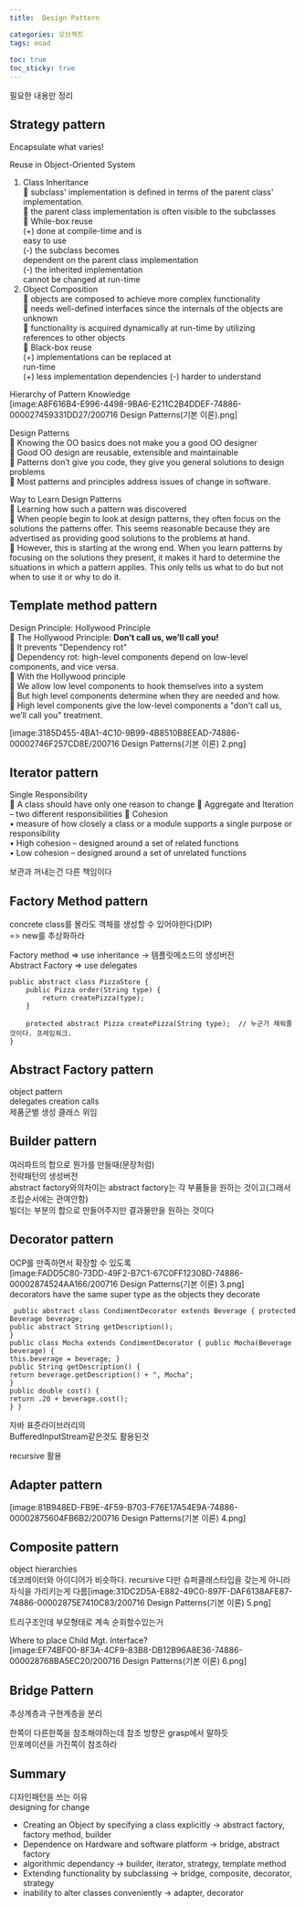 ```yaml
---
title:  Design Pattern

categories: 오브젝트 
tags: ooad
 
toc: true
toc_sticky: true
---
```


  
  
  
필요한 내용만 정리  
  
  
  
  
  
## Strategy pattern  
  
  
Encapsulate what varies!  
  
  
  
  
  
  
  
  
  
 Reuse in Object-Oriented System  
  
1. Class Inheritance  
 subclass' implementation is defined in terms of the parent class' implementation.  
 the parent class implementation is often visible to the subclasses  
 While-box reuse  
(+) done at compile-time and is  
easy to use  
(-) the subclass becomes  
dependent on the parent class implementation  
(-) the inherited implementation  
cannot be changed at run-time  
2. Object Composition  
 objects are composed to achieve more complex functionality  
 needs well-defined interfaces since the internals of the objects are unknown  
 functionality is acquired dynamically at run-time by utilizing references to other objects  
 Black-box reuse  
(+) implementations can be replaced at  
run-time  
(+) less implementation dependencies (-) harder to understand  
  
  
  
  
Hierarchy of Pattern Knowledge  
[image:A8F616B4-E996-4498-9BA6-E211C2B4DDEF-74886-000027459331DD27/200716 Design Patterns(기본 이론).png]  
  
  
  
  
  
  
  
Design Patterns  
 Knowing the OO basics does not make you a good OO designer  
 Good OO design are reusable, extensible and maintainable  
 Patterns don’t give you code, they give you general solutions to design problems  
 Most patterns and principles address issues of change in software.  
  
  
  
  
  
  
  
Way to Learn Design Patterns  
 Learning how such a pattern was discovered  
 When people begin to look at design patterns, they often focus on the solutions the patterns offer. This seems reasonable because they are advertised as providing good solutions to the problems at hand.  
 However, this is starting at the wrong end. When you learn patterns by focusing on the solutions they present, it makes it hard to determine the situations in which a pattern applies. This only tells us what to do but not when to use it or why to do it.  
  
  
  
  
  
  
  
  
  
## Template method pattern  
  
Design Principle: Hollywood Principle  
 The Hollywood Principle: **Don’t call us, we’ll call you!**  
 It prevents "Dependency rot"  
 Dependency rot: high-level components depend on low-level components, and vice versa.  
 With the Hollywood principle  
 We allow low level components to hook themselves into a system  
 But high level components determine when they are needed and how.  
 High level components give the low-level components a "don’t call us, we’ll call you" treatment.  
  
  
  
[image:3185D455-4BA1-4C10-9B99-4B8510B8EEAD-74886-00002746F257CD8E/200716 Design Patterns(기본 이론) 2.png]  
  
  
  
  
  
  
## Iterator pattern  
  
  
Single Responsibility  
 A class should have only one reason to change  Aggregate and Iteration – two different responsibilities  Cohesion  
• measure of how closely a class or a module supports a single purpose or responsibility  
• High cohesion – designed around a set of related functions  
• Low cohesion – designed around a set of unrelated functions  
  
보관과 꺼내는건 다른 책임이다  
  
  
  
  
  
  
## Factory Method pattern  
concrete class를 몰라도 객체를 생성할 수 있어야한다(DIP)  
=> new를 추상화하라  
  
Factory method => use inheritance -> 템플릿메소드의 생성버전  
Abstract Factory => use delegates  
  
```  
public abstract class PizzaStore {  
	public Pizza order(String type) {  
		return createPizza(type);  
	}  
  
	protected abstract Pizza createPizza(String type);	// 누군가 채워줄 것이다. 프레임워크.  
}  
```  
  
  
  
## Abstract Factory pattern  
object pattern  
delegates creation calls  
제품군별 생성 클래스 위임  
  
  
## Builder pattern  
  
여러파트의 합으로 뭔가를 만들때(문장처럼)  
전략패턴의 생성버전  
abstract factory와의차이는 abstract factory는 각 부품들을 원하는 것이고(그래서 조립순서에는 관여안함)  
빌더는 부분의 합으로 만들어주지만 결과물만을 원하는 것이다  
  
  
  
## Decorator pattern  
OCP를 만족하면서 확장할 수 있도록  
 [image:FADD5C80-73DD-49F2-B7C1-67C0FF12308D-74886-00002874524AA166/200716 Design Patterns(기본 이론) 3.png]  
decorators have the same super type as the objects they decorate  
  
  
```  
 public abstract class CondimentDecorator extends Beverage { protected Beverage beverage;  
public abstract String getDescription();  
}  
public class Mocha extends CondimentDecorator { public Mocha(Beverage beverage) {  
this.beverage = beverage; }  
public String getDescription() {  
return beverage.getDescription() + ", Mocha";  
}  
public double cost() {  
return .20 + beverage.cost();  
} }  
```  
  
자바 표준라이브러리의  
BufferedInputStream같은것도 활용된것  
  
recursive 활용  
  
  
## Adapter pattern  
  
[image:81B948ED-FB9E-4F59-B703-F76E17A54E9A-74886-00002875604FB6B2/200716 Design Patterns(기본 이론) 4.png]  
  
  
  
  
  
  
  
  
## Composite pattern  
object hierarchies  
데코레이터와 아이디어가 비슷하다. recursive 다만 슈퍼클래스타입을 갖는게 아니라 자식을 가리키는게 다름[image:31DC2D5A-E882-49C0-897F-DAF6138AFE87-74886-00002875E7410C83/200716 Design Patterns(기본 이론) 5.png]  
  
트리구조인데 부모형태로 계속 순회할수있는거  
  
  
Where to place Child Mgt. Interface?  
[image:EF74BF00-8F3A-4CF9-83B8-DB12B96A8E36-74886-000028768BA5EC20/200716 Design Patterns(기본 이론) 6.png]  
  
  
  
## Bridge Pattern  
추상계층과 구현계층을 분리  
  
한쪽이 다른한쪽을 참조해야하는데 참조 방향은 grasp에서 말하듯  
인포메이션을 가진쪽이 참조하라  
  
  
  
  
  
## Summary  
디자인패턴을 쓰는 이유  
designing for change  
  
  
- Creating an Object by specifying a class explicitly -> abstract factory, factory method, builder  
- Dependence on Hardware and software platform -> bridge, abstract factory  
- algorithmic dependancy -> builder, iterator, strategy, template method  
- Extending functionality by subclassing -> bridge, composite, decorator, strategy  
- inability to alter classes conveniently -> adapter, decorator  
